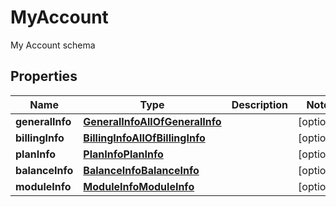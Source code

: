 

# MyAccount

My Account schema
## Properties

Name | Type | Description | Notes
------------ | ------------- | ------------- | -------------
**generalInfo** | [**GeneralInfoAllOfGeneralInfo**](GeneralInfoAllOfGeneralInfo.md) |  |  [optional]
**billingInfo** | [**BillingInfoAllOfBillingInfo**](BillingInfoAllOfBillingInfo.md) |  |  [optional]
**planInfo** | [**PlanInfoPlanInfo**](PlanInfoPlanInfo.md) |  |  [optional]
**balanceInfo** | [**BalanceInfoBalanceInfo**](BalanceInfoBalanceInfo.md) |  |  [optional]
**moduleInfo** | [**ModuleInfoModuleInfo**](ModuleInfoModuleInfo.md) |  |  [optional]



